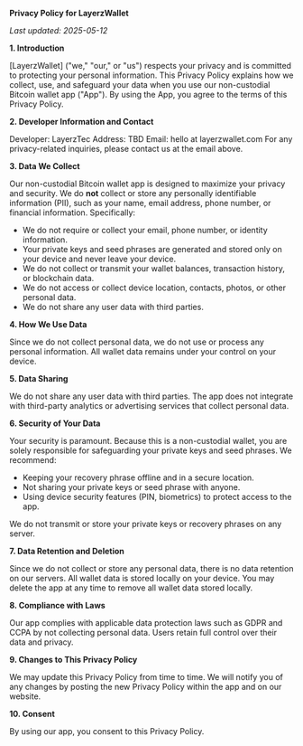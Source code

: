 **Privacy Policy for LayerzWallet**

_Last updated: 2025-05-12_

**1. Introduction**

[LayerzWallet] ("we," "our," or "us") respects your privacy and is committed to protecting your personal information. This Privacy Policy explains how we collect, use, and safeguard your data when you use our non-custodial Bitcoin wallet app ("App"). By using the App, you agree to the terms of this Privacy Policy.

**2. Developer Information and Contact**

Developer: LayerzTec
Address: TBD
Email: hello at layerzwallet.com
For any privacy-related inquiries, please contact us at the email above.

**3. Data We Collect**

Our non-custodial Bitcoin wallet app is designed to maximize your privacy and security. We do **not** collect or store any personally identifiable information (PII), such as your name, email address, phone number, or financial information. Specifically:

- We do not require or collect your email, phone number, or identity information.  
- Your private keys and seed phrases are generated and stored only on your device and never leave your device.  
- We do not collect or transmit your wallet balances, transaction history, or blockchain data.  
- We do not access or collect device location, contacts, photos, or other personal data.  
- We do not share any user data with third parties.

**4. How We Use Data**

Since we do not collect personal data, we do not use or process any personal information. All wallet data remains under your control on your device.

**5. Data Sharing**

We do not share any user data with third parties. The app does not integrate with third-party analytics or advertising services that collect personal data.

**6. Security of Your Data**

Your security is paramount. Because this is a non-custodial wallet, you are solely responsible for safeguarding your private keys and seed phrases. We recommend:

- Keeping your recovery phrase offline and in a secure location.  
- Not sharing your private keys or seed phrase with anyone.  
- Using device security features (PIN, biometrics) to protect access to the app.

We do not transmit or store your private keys or recovery phrases on any server.

**7. Data Retention and Deletion**

Since we do not collect or store any personal data, there is no data retention on our servers. All wallet data is stored locally on your device. You may delete the app at any time to remove all wallet data stored locally.

**8. Compliance with Laws**

Our app complies with applicable data protection laws such as GDPR and CCPA by not collecting personal data. Users retain full control over their data and privacy.

**9. Changes to This Privacy Policy**

We may update this Privacy Policy from time to time. We will notify you of any changes by posting the new Privacy Policy within the app and on our website.

**10. Consent**

By using our app, you consent to this Privacy Policy.
